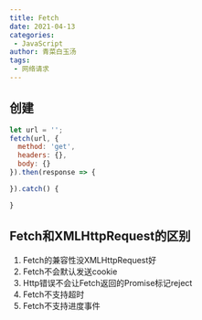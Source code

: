 ```yaml
---
title: Fetch
date: 2021-04-13
categories:
 - JavaScript
author: 青菜白玉汤
tags:
 - 网络请求
---
```


## 创建

```javascript
let url = '';
fetch(url, {
  method: 'get',
  headers: {},
  body: {}
}).then(response => {

}).catch() {

}
```

## Fetch和XMLHttpRequest的区别
1. Fetch的兼容性没XMLHttpRequest好
2. Fetch不会默认发送cookie
3. Http错误不会让Fetch返回的Promise标记reject
4. Fetch不支持超时
5. Fetch不支持进度事件
